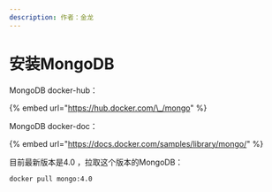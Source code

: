 ```yaml
---
description: 作者：金龙
---
```


# 安装MongoDB

MongoDB docker-hub：

{% embed url="https://hub.docker.com/\_/mongo" %}

MongoDB docker-doc：

{% embed url="https://docs.docker.com/samples/library/mongo/" %}

目前最新版本是4.0 ，拉取这个版本的MongoDB：

```text
docker pull mongo:4.0
```





